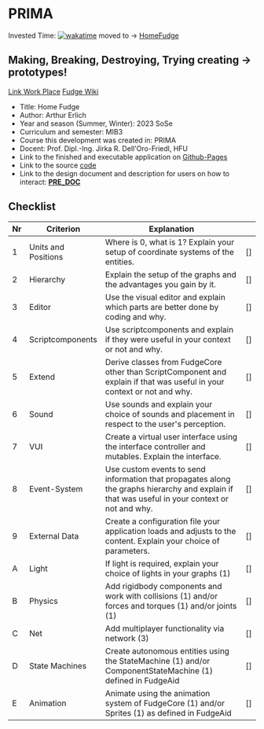 # PRIMA

Invested Time: [![wakatime](https://wakatime.com/badge/github/ArthurErlich/PRIMA.svg)](https://wakatime.com/badge/github/ArthurErlich/PRIMA) moved to -> [HomeFudge](https://github.com/ArthurErlich/HomeFudge)

## Making, Breaking, Destroying, Trying creating -> prototypes!

[Link ](https://arthurerlich.github.io/PRIMA/Card/steckbrief.htm)  [Work Place](https://webuser.hs-furtwangen.de/~del/Prima/index.php) [Fudge Wiki](https://github.com/JirkaDellOro/FUDGE/wiki)

* Title: Home Fudge
* Author: Arthur Erlich
* Year and season (Summer, Winter):  2023 SoSe
* Curriculum and semester: MIB3
* Course this development was created in: PRIMA
* Docent: Prof. Dipl.-Ing. Jirka R. Dell'Oro-Friedl, HFU
* Link to the finished and executable application on [Github-Pages](https://arthurerlich.github.io/HomeFudge/HomeFudge/index.html) 
* Link to the source [code](https://github.com/ArthurErlich/HomeFudge/tree/main/HomeFudge)
* Link to the design document and description for users on how to interact: [**PRE_DOC**](https://github.com/ArthurErlich/HomeFudge/blob/main/HomeFudge/Doc/%5BPRE%5D%20Home%20Fudge.pdf)




## Checklist


| Nr | Criterion           | Explanation                                                                                                                                     |   |
| -- | --------------------- | ----------------------------------------------------------------------------------------------------------------------------------------------|---|
|  1 | Units and Positions | Where is 0, what is 1? Explain your setup of coordinate systems of the entities.                                                                |[]|
|  2 | Hierarchy           | Explain the setup of the graphs and the advantages you gain by it.                                                                              |[]|
|  3 | Editor              | Use the visual editor and explain which parts are better done by coding and why.                                                                |[]|
|  4 | Scriptcomponents    | Use scriptcomponents and explain if they were useful in your context or not and why.                                                            |[]|
|  5 | Extend              | Derive classes from FudgeCore other than ScriptComponent and explain if that was useful in your context or not and why.                         |[]|
|  6 | Sound               | Use sounds and explain your choice of sounds and placement in respect to the user's perception.                                                 |[]|
|  7 | VUI                 | Create a virtual user interface using the interface controller and mutables. Explain the interface.                                             |[]|
|  8 | Event-System        | Use custom events to send information that propagates along the graphs hierarchy and explain if that was useful in your context or not and why. |[]|
|  9 | External Data       | Create a configuration file your application loads and adjusts to the content. Explain your choice of parameters.                               |[]|
|  A | Light               | If light is required, explain your choice of lights in your graphs (1)                                                                          |[]|
|  B | Physics             | Add rigidbody components and work with collisions (1) and/or forces and torques (1) and/or joints (1)                                           |[]|
|  C | Net                 | Add multiplayer functionality via network (3)                                                                                                   |[]|
|  D | State Machines      | Create autonomous entities using the StateMachine (1) and/or ComponentStateMachine (1) defined in FudgeAid                                      |[]|
|  E | Animation           | Animate using the animation system of FudgeCore (1) and/or Sprites (1) as defined in FudgeAid                                                   |[]|
